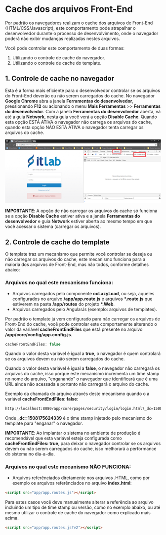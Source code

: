# Cache dos arquivos Front-End

Por padrão os navegadores realizam o cache dos arquivos de Front-End (HTML/CSS/Javascript), este comportamento pode atrapalhar o desenvolvedor durante o processo de desenvolvimento, onde o navegador poderá não exibir mudanças realizadas nestes arquivos.

Você pode controlar este comportamento de duas formas:
1. Utilizando o controle de cache do navegador.
2. Utilizando o controle de cache do template.

## 1. Controle de cache no navegador
Esta é a forma mais eficiente para o desenvolvedor controlar se os arquivos do Front-End deverão ou não serem carregados do cache.
No navegador **Google Chrome** abra a janela **Ferramentas do desenvolvedor**, pressionando **F12** ou acionando o menu **Mais Ferramentas** >> **Ferramentas do desenvolvedor**.
Com a janela **Ferramentas do desenvolvedor** aberta, vá até a guia **Network**, nesta guia você verá a opção **Disable Cache**. Quando esta opção ESTÁ ATIVA o navegador não carrega os arquivos do cache, quando esta opção NÃO ESTÁ ATIVA o navegador tenta carregar os arquivos do cache.

 <img src="images/Chrome-Disable-Cache.png">

**IMPORTANTE**: A opção de não carregar os arquivos do cache só funciona se a opção **Disable Cache** estiver ativa e a janela **Ferramentas do desenvolvedor** e guia **Network** estiver aberta ao mesmo tempo em que você acessar o sistema (carregar os arquivos).

## 2. Controle de cache do template
O template traz um mecanismo que permite você controlar se deseja ou não carregar os arquivos do cache, este mecanismo funciona para a maioria dos arquivos de Front-End, mas não todos, conforme detalhes abaixo:

### Arquivos no qual este mecanismo funciona:
- Arquivos carregados pelo componente **ocLazyLoad**, ou seja, aqueles configurados no arquivo **/app/app.route.js** e arquivos **\*.route.js** que estiverem na pasta **/app/routes** do projeto **\*.Web**.
- Arquivos carregados pelo AngularJs (exemplo: arquivos de templates).

Por padrão o template já vem configurado para não carregar os arquivos de Front-End do cache, você pode controlar este comportamente alterando o valor da variável **cacheFrontEndFiles** que está presente no arquivo **/app/core/config/app.config.js**.
```javascript
cacheFrontEndFiles: false
```
Quando o valor desta variável é igual a **true**, o navegador é quem controlará se os arquivos devem ou não serem carregados do cache.

Quando o valor desta variável é igual a **false**, o navegador não carregará os arquivos do cache, isso porque este mecanismo incrementa um time stamp no nome do arquivo, "enganando" o navegador que identificará que é uma URL ainda não acessada e portanto não carregará o arquivo do cache.

Exemplo da chamada do arquivo através deste mecanismo quando o a variável **cacheFrontEndFiles: false**:
```bash
http://localhost:8080/app/core/pages/security/login/login.html?_dc=1508175624339
```
Onde **_dc=1508175624339** é o time stamp injetado pelo mecanismo do template para "enganar" o navegador.

**IMPORTANTE**: Ao implantar o sistema no ambiente de produção é recomendável que esta variável esteja configurada como **cacheFrontEndFiles: true**, para deixar o navegador controlar se os arquivos devem ou não serem carregados do cache, isso melhorará a performance do sistema no dia-a-dia.


### Arquivos no qual este mecanismo NÃO FUNCIONA:
- Arquivos referênciados diretamente nos arquivos .HTML, como por exemplo os arquivos referênciados no arquivo **index.html**:
```html
<script src="app/app.routes.js"></script>
```
Para estes casos você deve manualmente alterar a referência ao arquivo incluindo um tipo de time stamp ou versão, como no exemplo abaixo, ou até mesmo utilizar o controle de cache do navegador como explicado mais acima.
```html
<script src="app/app.routes.js?v2"></script>
```

